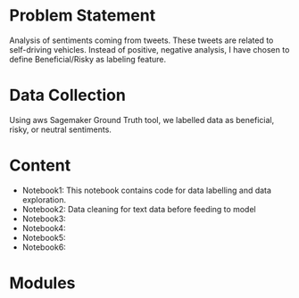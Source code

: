 # Problem Statement

Analysis of sentiments coming from tweets. These tweets are related to self-driving vehicles. Instead of positive, negative analysis, I have chosen to define Beneficial/Risky as labeling feature.

# Data Collection
Using aws Sagemaker Ground Truth tool, we labelled data as beneficial, risky, or neutral sentiments. 

# Content

- Notebook1: This notebook contains code for data labelling and data exploration.
- Notebook2: Data cleaning for text data before feeding to model
- Notebook3:
- Notebook4:
- Notebook5:
- Notebook6:

# Modules
